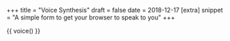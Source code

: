 +++
title = "Voice Synthesis"
draft = false
date = 2018-12-17
[extra]
snippet = "A simple form to get your browser to speak to you"
+++

{{ voice() }}
